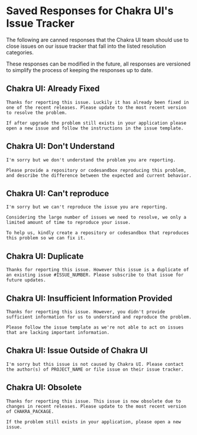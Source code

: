 <!-- Guidelines from Charka UI Codebase -->

# Saved Responses for Chakra UI's Issue Tracker

The following are canned responses that the Chakra UI team should use to close
issues on our issue tracker that fall into the listed resolution categories.

These responses can be modified in the future, all responses are versioned to
simplify the process of keeping the responses up to date.

## Chakra UI: Already Fixed

```
Thanks for reporting this issue. Luckily it has already been fixed in one of the recent releases. Please update to the most recent version to resolve the problem.

If after upgrade the problem still exists in your application please open a new issue and follow the instructions in the issue template.
```

## Chakra UI: Don't Understand

```
I'm sorry but we don't understand the problem you are reporting.

Please provide a repository or codesandbox reproducing this problem, and describe the difference between the expected and current behavior.

```

## Chakra UI: Can't reproduce

```
I'm sorry but we can't reproduce the issue you are reporting.

Considering the large number of issues we need to resolve, we only a limited amount of time to reproduce your issue.

To help us, kindly create a repository or codesandbox that reproduces this problem so we can fix it.
```

## Chakra UI: Duplicate

```
Thanks for reporting this issue. However this issue is a duplicate of an existing issue #ISSUE_NUMBER. Please subscribe to that issue for future updates.
```

## Chakra UI: Insufficient Information Provided

```
Thanks for reporting this issue. However, you didn't provide sufficient information for us to understand and reproduce the problem.

Please follow the issue template as we're not able to act on issues that are lacking important information.

```

## Chakra UI: Issue Outside of Chakra UI

```
I'm sorry but this issue is not caused by Chakra UI. Please contact the author(s) of PROJECT_NAME or file issue on their issue tracker.
```

## Chakra UI: Obsolete

```
Thanks for reporting this issue. This issue is now obsolete due to changes in recent releases. Please update to the most recent version of CHAKRA_PACKAGE.

If the problem still exists in your application, please open a new issue.
```
